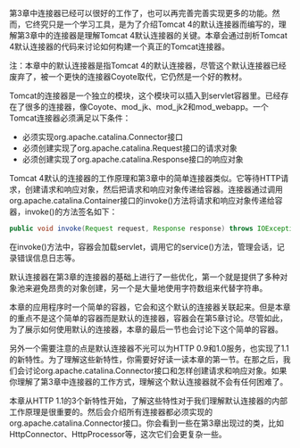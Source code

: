 第3章中连接器已经可以很好的工作了，也可以再完善完善实现更多的功能。然而，它终究只是一个学习工具，是为了介绍Tomcat 4的默认连接器而编写的，理解第3章中的连接器是理解Tomcat 4默认连接器的关键。本章会通过剖析Tomcat 4默认连接器的代码来讨论如何构建一个真正的Tomcat连接器。

注：本章中的默认连接器是指Tomcat 4的默认连接器，尽管这个默认连接器已经废弃了，被一个更快的连接器Coyote取代，它仍然是一个好的教材。

Tomcat的连接器是一个独立的模块，这个模块可以插入到servlet容器里。已经存在了很多的连接器，像Coyote、mod_jk、mod_jk2和mod_webapp。一个Tomcat连接器必须满足以下条件：

- 必须实现org.apache.catalina.Connector接口
- 必须创建实现了org.apache.catalina.Request接口的请求对象
- 必须创建实现了org.apache.catalina.Response接口的响应对象

Tomcat 4默认的连接器的工作原理和第3章中的简单连接器类似。它等待HTTP请求，创建请求和响应对象，然后把请求和响应对象传递给容器。连接器通过调用org.apache.catalina.Container接口的invoke()方法将请求和响应对象传递给容器，invoke()的方法签名如下：

```java
public void invoke(Request request, Response response) throws IOException, ServletException;
```

在invoke()方法中，容器会加载servlet，调用它的service()方法，管理会话，记录错误信息日志等。

默认连接器在第3章的连接器的基础上进行了一些优化，第一个就是提供了多种对象池来避免昂贵的对象创建，另一个是大量地使用字符数组来代替字符串。

本章的应用程序时一个简单的容器，它会和这个默认的连接器关联起来。但是本章的重点不是这个简单的容器而是默认的连接器，容器会在第5章讨论。尽管如此，为了展示如何使用默认的连接器，本章的最后一节也会讨论下这个简单的容器。

另外一个需要注意的点是默认连接器不光可以为HTTP 0.9和1.0服务，也实现了1.1的新特性。为了理解这些新特性，你需要好好读一读本章的第一节。在那之后，我们会讨论org.apache.catalina.Connector接口和怎样创建请求和响应对象。如果你理解了第3章中连接器的工作方式，理解这个默认连接器就不会有任何困难了。

本章从HTTP 1.1的3个新特性开始，了解这些特性对于我们理解默认连接器的内部工作原理是很重要的。然后会介绍所有连接器都必须实现的org.apache.catalina.Connector接口。你会看到一些在第3章出现过的类，比如HttpConnector、HttpProcessor等，这次它们会更复杂一些。

